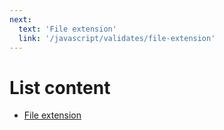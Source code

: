 ```yaml
---
next:
  text: 'File extension'
  link: '/javascript/validates/file-extension'
---
```


# List content

- [File extension](./file-extension.md)